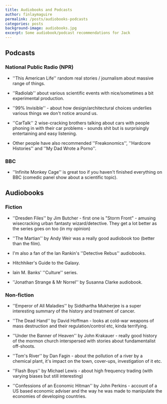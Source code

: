```yaml
---
title: Audiobooks and Podcasts
author: finlaymaguire
permalink: /posts/audiobooks-podcasts
categories: posts
background-image: audiobooks.jpg
excerpt: Some audiobook/podcast recommendations for Jack
---
```



## Podcasts

### National Public Radio (NPR) 

- ''This American Life''  random real stories / journalism about massive range of things.

- ''Radiolab'' about various scientific events with nice/sometimes a bit experimental production.

- ''99% Invisible'' - about how design/architectural choices underlies various things we don't notice around us.

- ''CarTalk''  2 wise-cracking brothers talking about cars with people phoning in with their car problems - sounds shit but is surprisingly entertaining and easy listening.

- Other people have also recommended ''Freakonomics'', ''Hardcore Histories'' and ''My Dad Wrote a Porno''.

### BBC

- ''Infinite Monkey Cage'' is great too if you haven't finished everything on BBC (comedic panel show about a scientific topic).


## Audiobooks

### Fiction

- ''Dresden Files'' by Jim Butcher - first one is "Storm Front" - amusing wisecracking urban fantasty wizard/detective. They get a lot better as the series goes on too (in my opinion)

- ''The Martian'' by Andy Weir was a really good audiobook too (better than the film).

- I'm also a fan of the Ian Rankin's ''Detective Rebus'' audiobooks.

- Hitchhiker's Guide to the Galaxy.

- Iain M. Banks' ''Culture'' series.

- ''Jonathan Strange & Mr Norrel'' by Susanna Clarke audiobook.

### Non-fiction

- ''Emperor of All Maladies'' by Siddhartha Mukherjee is a super interesting summary of the history and treatment of cancer.

- ''The Dead Hand'' by David Hoffman - looks at cold-war weapons of mass destruction and their regulation/control etc, kinda terrifying.

- ''Under the Banner of Heaven'' by John Krakauer - really good history of the mormon church interspersed with stories about fundamentalist off-shoots.

- ''Tom's River'' by Dan Fagin - about the pollution of a river by a chemical plant, it's impact on the town, cover-ups, investigation of it etc.

- ''Flash Boys'' by Michael Lewis - about high frequency trading (with varying biases but still interesting)

- ''Confessions of an Economic Hitman'' by John Perkins - account of a US based economic adviser and the way he was made to manipulate the economies of developing countries.
